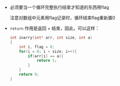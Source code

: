 - 必须要当一个循环完整执行结束才知道的东西用flag

    注意对数组中元素用flag记录时，循环结束flag重新置0

- `return` 作用是返回 + 结束，因此，可以这样：
	```c
	int inarry(int* arr, int size, int a)
	{
		int i, flag = 0;
		for(i = 0; i < size; i++){
			if(arr[i] == a){
				return 1;
			}
		}
		return 0;
	}
	```

